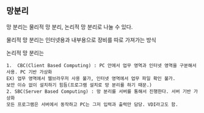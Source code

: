 ## 망분리
망 분리는 물리적 망 분리, 논리적 망 분리로 나눌 수 있다.

물리적 망 분리는 인터넷용과 내부용으로 장비를 따로 가져가는 방식

논리적 망 분리는

    1.  CBC(Client Based Computing) : PC 안에서 업무 영역과 인터넷 영역을 구분해서 사용. PC 기반 가상화
    EX) 업무 영역에서 웹브라우저 사용 불가, 인터넷 영역에서 업무 파일 확인 불가.
    보안 이슈 없이 설치하기 힘듬(프로그램 설치로 망 분리를 하기 때문.)
    2. SBC(Server Based Computing) : 망 분리를 서버를 통해서 진행한다. 서버 기반 가상화
    모든 프로그램은 서버에서 동작하고 PC는 그저 입력과 출력만 담당. VDI라고도 함.